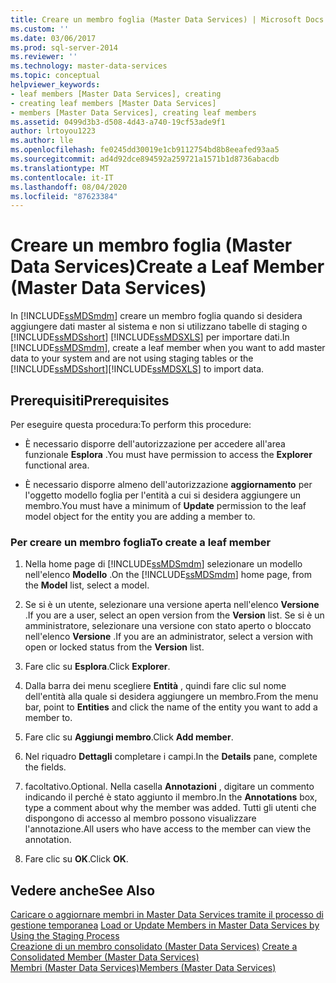 ```yaml
---
title: Creare un membro foglia (Master Data Services) | Microsoft Docs
ms.custom: ''
ms.date: 03/06/2017
ms.prod: sql-server-2014
ms.reviewer: ''
ms.technology: master-data-services
ms.topic: conceptual
helpviewer_keywords:
- leaf members [Master Data Services], creating
- creating leaf members [Master Data Services]
- members [Master Data Services], creating leaf members
ms.assetid: 0499d3b3-d508-4d43-a740-19cf53ade9f1
author: lrtoyou1223
ms.author: lle
ms.openlocfilehash: fe0245dd30019e1cb9112754bd8b8eeafed93aa5
ms.sourcegitcommit: ad4d92dce894592a259721a1571b1d8736abacdb
ms.translationtype: MT
ms.contentlocale: it-IT
ms.lasthandoff: 08/04/2020
ms.locfileid: "87623384"
---
```

# <a name="create-a-leaf-member-master-data-services"></a><span data-ttu-id="c8607-102">Creare un membro foglia (Master Data Services)</span><span class="sxs-lookup"><span data-stu-id="c8607-102">Create a Leaf Member (Master Data Services)</span></span>
  <span data-ttu-id="c8607-103">In [!INCLUDE[ssMDSmdm](../includes/ssmdsmdm-md.md)] creare un membro foglia quando si desidera aggiungere dati master al sistema e non si utilizzano tabelle di staging o [!INCLUDE[ssMDSshort](../includes/ssmdsshort-md.md)] [!INCLUDE[ssMDSXLS](../includes/ssmdsxls-md.md)] per importare dati.</span><span class="sxs-lookup"><span data-stu-id="c8607-103">In [!INCLUDE[ssMDSmdm](../includes/ssmdsmdm-md.md)], create a leaf member when you want to add master data to your system and are not using staging tables or the [!INCLUDE[ssMDSshort](../includes/ssmdsshort-md.md)][!INCLUDE[ssMDSXLS](../includes/ssmdsxls-md.md)] to import data.</span></span>  
  
## <a name="prerequisites"></a><span data-ttu-id="c8607-104">Prerequisiti</span><span class="sxs-lookup"><span data-stu-id="c8607-104">Prerequisites</span></span>  
 <span data-ttu-id="c8607-105">Per eseguire questa procedura:</span><span class="sxs-lookup"><span data-stu-id="c8607-105">To perform this procedure:</span></span>  
  
-   <span data-ttu-id="c8607-106">È necessario disporre dell'autorizzazione per accedere all'area funzionale **Esplora** .</span><span class="sxs-lookup"><span data-stu-id="c8607-106">You must have permission to access the **Explorer** functional area.</span></span>  
  
-   <span data-ttu-id="c8607-107">È necessario disporre almeno dell'autorizzazione **aggiornamento** per l'oggetto modello foglia per l'entità a cui si desidera aggiungere un membro.</span><span class="sxs-lookup"><span data-stu-id="c8607-107">You must have a minimum of **Update** permission to the leaf model object for the entity you are adding a member to.</span></span>  
  
### <a name="to-create-a-leaf-member"></a><span data-ttu-id="c8607-108">Per creare un membro foglia</span><span class="sxs-lookup"><span data-stu-id="c8607-108">To create a leaf member</span></span>  
  
1.  <span data-ttu-id="c8607-109">Nella home page di [!INCLUDE[ssMDSmdm](../includes/ssmdsmdm-md.md)] selezionare un modello nell'elenco **Modello** .</span><span class="sxs-lookup"><span data-stu-id="c8607-109">On the [!INCLUDE[ssMDSmdm](../includes/ssmdsmdm-md.md)] home page, from the **Model** list, select a model.</span></span>  
  
2.  <span data-ttu-id="c8607-110">Se si è un utente, selezionare una versione aperta nell'elenco **Versione** .</span><span class="sxs-lookup"><span data-stu-id="c8607-110">If you are a user, select an open version from the **Version** list.</span></span> <span data-ttu-id="c8607-111">Se si è un amministratore, selezionare una versione con stato aperto o bloccato nell'elenco **Versione** .</span><span class="sxs-lookup"><span data-stu-id="c8607-111">If you are an administrator, select a version with open or locked status from the **Version** list.</span></span>  
  
3.  <span data-ttu-id="c8607-112">Fare clic su **Esplora**.</span><span class="sxs-lookup"><span data-stu-id="c8607-112">Click **Explorer**.</span></span>  
  
4.  <span data-ttu-id="c8607-113">Dalla barra dei menu scegliere **Entità** , quindi fare clic sul nome dell'entità alla quale si desidera aggiungere un membro.</span><span class="sxs-lookup"><span data-stu-id="c8607-113">From the menu bar, point to **Entities** and click the name of the entity you want to add a member to.</span></span>  
  
5.  <span data-ttu-id="c8607-114">Fare clic su **Aggiungi membro**.</span><span class="sxs-lookup"><span data-stu-id="c8607-114">Click **Add member**.</span></span>  
  
6.  <span data-ttu-id="c8607-115">Nel riquadro **Dettagli** completare i campi.</span><span class="sxs-lookup"><span data-stu-id="c8607-115">In the **Details** pane, complete the fields.</span></span>  
  
7.  <span data-ttu-id="c8607-116">facoltativo.</span><span class="sxs-lookup"><span data-stu-id="c8607-116">Optional.</span></span> <span data-ttu-id="c8607-117">Nella casella **Annotazioni** , digitare un commento indicando il perché è stato aggiunto il membro.</span><span class="sxs-lookup"><span data-stu-id="c8607-117">In the **Annotations** box, type a comment about why the member was added.</span></span> <span data-ttu-id="c8607-118">Tutti gli utenti che dispongono di accesso al membro possono visualizzare l'annotazione.</span><span class="sxs-lookup"><span data-stu-id="c8607-118">All users who have access to the member can view the annotation.</span></span>  
  
8.  <span data-ttu-id="c8607-119">Fare clic su **OK**.</span><span class="sxs-lookup"><span data-stu-id="c8607-119">Click **OK**.</span></span>  
  
## <a name="see-also"></a><span data-ttu-id="c8607-120">Vedere anche</span><span class="sxs-lookup"><span data-stu-id="c8607-120">See Also</span></span>  
 <span data-ttu-id="c8607-121">[Caricare o aggiornare membri in Master Data Services tramite il processo di gestione temporanea](add-update-and-delete-data-master-data-services.md) </span><span class="sxs-lookup"><span data-stu-id="c8607-121">[Load or Update Members in Master Data Services by Using the Staging Process](add-update-and-delete-data-master-data-services.md) </span></span>  
 <span data-ttu-id="c8607-122">[Creazione di un membro consolidato &#40;Master Data Services&#41;](../../2014/master-data-services/create-a-consolidated-member-master-data-services.md) </span><span class="sxs-lookup"><span data-stu-id="c8607-122">[Create a Consolidated Member &#40;Master Data Services&#41;](../../2014/master-data-services/create-a-consolidated-member-master-data-services.md) </span></span>  
 [<span data-ttu-id="c8607-123">Membri &#40;Master Data Services&#41;</span><span class="sxs-lookup"><span data-stu-id="c8607-123">Members &#40;Master Data Services&#41;</span></span>](../../2014/master-data-services/members-master-data-services.md)  
  
  
